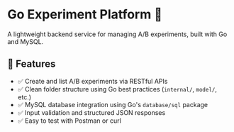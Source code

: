 # Go Experiment Platform 🎯

A lightweight backend service for managing A/B experiments, built with Go and MySQL.

## 📌 Features

- ✅ Create and list A/B experiments via RESTful APIs  
- ✅ Clean folder structure using Go best practices (`internal/`, `model/`, etc.)  
- ✅ MySQL database integration using Go's `database/sql` package  
- ✅ Input validation and structured JSON responses  
- ✅ Easy to test with Postman or curl

